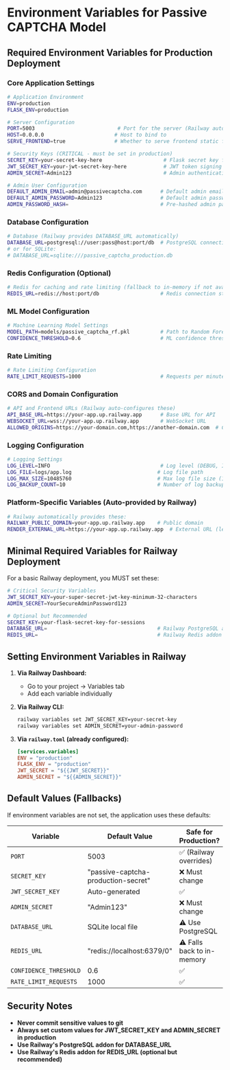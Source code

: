 # Environment Variables for Passive CAPTCHA Model

## Required Environment Variables for Production Deployment

### Core Application Settings
```bash
# Application Environment
ENV=production
FLASK_ENV=production

# Server Configuration
PORT=5003                           # Port for the server (Railway auto-assigns this)
HOST=0.0.0.0                       # Host to bind to
SERVE_FRONTEND=true                # Whether to serve frontend static files

# Security Keys (CRITICAL - must be set in production)
SECRET_KEY=your-secret-key-here                    # Flask secret key for sessions
JWT_SECRET_KEY=your-jwt-secret-key-here            # JWT token signing key
ADMIN_SECRET=Admin123                              # Admin authentication secret

# Admin User Configuration  
DEFAULT_ADMIN_EMAIL=admin@passivecaptcha.com      # Default admin email
DEFAULT_ADMIN_PASSWORD=Admin123                   # Default admin password (uses ADMIN_SECRET if not set)
ADMIN_PASSWORD_HASH=                              # Pre-hashed admin password (optional)
```

### Database Configuration
```bash
# Database (Railway provides DATABASE_URL automatically)
DATABASE_URL=postgresql://user:pass@host:port/db  # PostgreSQL connection string
# or for SQLite:
# DATABASE_URL=sqlite:///passive_captcha_production.db
```

### Redis Configuration (Optional)
```bash
# Redis for caching and rate limiting (fallback to in-memory if not available)
REDIS_URL=redis://host:port/db                    # Redis connection string
```

### ML Model Configuration
```bash
# Machine Learning Model Settings
MODEL_PATH=models/passive_captcha_rf.pkl          # Path to Random Forest model
CONFIDENCE_THRESHOLD=0.6                          # ML confidence threshold (0.0-1.0)
```

### Rate Limiting
```bash
# Rate Limiting Configuration
RATE_LIMIT_REQUESTS=1000                          # Requests per minute limit
```

### CORS and Domain Configuration
```bash
# API and Frontend URLs (Railway auto-configures these)
API_BASE_URL=https://your-app.up.railway.app      # Base URL for API
WEBSOCKET_URL=wss://your-app.up.railway.app       # WebSocket URL
ALLOWED_ORIGINS=https://your-domain.com,https://another-domain.com  # Comma-separated allowed origins
```

### Logging Configuration
```bash
# Logging Settings
LOG_LEVEL=INFO                                    # Log level (DEBUG, INFO, WARNING, ERROR)
LOG_FILE=logs/app.log                            # Log file path
LOG_MAX_SIZE=10485760                            # Max log file size (10MB)
LOG_BACKUP_COUNT=10                              # Number of log backups to keep
```

### Platform-Specific Variables (Auto-provided by Railway)
```bash
# Railway automatically provides these:
RAILWAY_PUBLIC_DOMAIN=your-app.up.railway.app    # Public domain
RENDER_EXTERNAL_URL=https://your-app.up.railway.app  # External URL (legacy support)
```

## Minimal Required Variables for Railway Deployment

For a basic Railway deployment, you MUST set these:

```bash
# Critical Security Variables
JWT_SECRET_KEY=your-super-secret-jwt-key-minimum-32-characters
ADMIN_SECRET=YourSecureAdminPassword123

# Optional but Recommended
SECRET_KEY=your-flask-secret-key-for-sessions
DATABASE_URL=                                    # Railway PostgreSQL addon auto-provides this
REDIS_URL=                                       # Railway Redis addon auto-provides this
```

## Setting Environment Variables in Railway

1. **Via Railway Dashboard:**
   - Go to your project → Variables tab
   - Add each variable individually

2. **Via Railway CLI:**
   ```bash
   railway variables set JWT_SECRET_KEY=your-secret-key
   railway variables set ADMIN_SECRET=your-admin-password
   ```

3. **Via `railway.toml` (already configured):**
   ```toml
   [services.variables]
   ENV = "production"
   FLASK_ENV = "production"
   JWT_SECRET = "${{JWT_SECRET}}"
   ADMIN_SECRET = "${{ADMIN_SECRET}}"
   ```

## Default Values (Fallbacks)

If environment variables are not set, the application uses these defaults:

| Variable | Default Value | Safe for Production? |
|----------|---------------|---------------------|
| `PORT` | 5003 | ✅ (Railway overrides) |
| `SECRET_KEY` | "passive-captcha-production-secret" | ❌ Must change |
| `JWT_SECRET_KEY` | Auto-generated | ✅ |
| `ADMIN_SECRET` | "Admin123" | ❌ Must change |
| `DATABASE_URL` | SQLite local file | ⚠️ Use PostgreSQL |
| `REDIS_URL` | "redis://localhost:6379/0" | ⚠️ Falls back to in-memory |
| `CONFIDENCE_THRESHOLD` | 0.6 | ✅ |
| `RATE_LIMIT_REQUESTS` | 1000 | ✅ |

## Security Notes

- **Never commit sensitive values to git**
- **Always set custom values for JWT_SECRET_KEY and ADMIN_SECRET in production**
- **Use Railway's PostgreSQL addon for DATABASE_URL**
- **Use Railway's Redis addon for REDIS_URL (optional but recommended)**